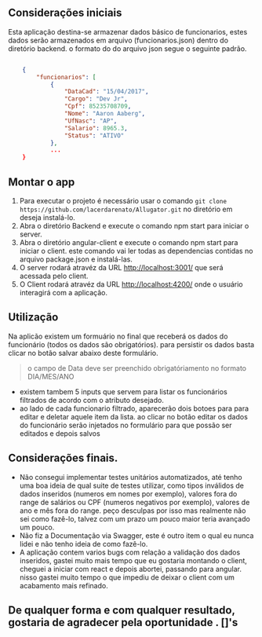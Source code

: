 ## Considerações iniciais

Esta aplicação destina-se armazenar dados básico de funcionarios, estes dados serão armazenados em arquivo (funcionarios.json) dentro do diretório backend.
o formato do do arquivo json segue o seguinte padrão.

```json

    {
        "funcionarios": [
            {
                "DataCad": "15/04/2017",
                "Cargo": "Dev Jr",
                "Cpf": 85235708709,
                "Nome": "Aaron Aaberg",
                "UfNasc": "AP",
                "Salario": 8965.3,
                "Status": "ATIVO"
            },
            ...
    }

```

## Montar o app

1. Para executar o projeto é necessário usar o comando `git clone https://github.com/lacerdarenato/Allugator.git` no diretório em deseja instalá-lo.
2. Abra o diretório Backend e execute o comando npm start para iniciar o server.
3. Abra o diretório angular-client e execute o comando npm start para iniciar o client.
   este comando vai ler todas as dependencias contidas no arquivo package.json e instalá-las.
4. O server rodará atravéz da URL [http://localhost:3001/](http://localhost:3001/) que será acessada pelo client.
5. O Client rodará atravéz da URL [http://localhost:4200/](http://localhost:4200/) onde o usuário interagirá com a aplicação.

## Utilização

Na aplicão existem um formuário no final que receberá os dados do funcionário (todos os dados são obrigatórios).
para persistir os dados basta clicar no botão salvar abaixo deste formulário.

> o campo de Data deve ser preenchido obrigatóriamento no formato DIA/MES/ANO <br>

- existem tambem 5 inputs que servem para listar os funcionários filtrados de acordo com o atributo desejado.
- ao lado de cada funcionario filtrado, aparecerão dois botoes para para editar e deletar aquele item da lista.
  ao clicar no botão editar os dados do funcionário serão injetados no formulário para que possão ser editados e depois salvos

## Considerações finais.

- Não consegui implementar testes unitários automatizados, até tenho uma boa ideia de qual suite de testes utilizar, como tipos inválidos de dados inseridos (numeros em nomes por exemplo), valores fora do range de salários ou CPF (numeros negativos por exemplo), valores de ano e mês fora do range. peço desculpas por isso mas realmente não sei como fazê-lo, talvez com um prazo um pouco maior teria avançado um pouco.
- Não fiz a Documentação via Swagger, este é outro item o qual eu nunca lidei e não tenho ideia de como fazê-lo.
- A aplicação contem varios bugs com relação a validação dos dados inseridos, gastei muito mais tempo que eu gostaria montando o client, cheguei a iniciar com react e depois abortei, passando para angular. nisso gastei muito tempo o que impediu de deixar o client com um acabamento mais refinado.

## De qualquer forma e com qualquer resultado, gostaria de agradecer pela oportunidade . []'s
